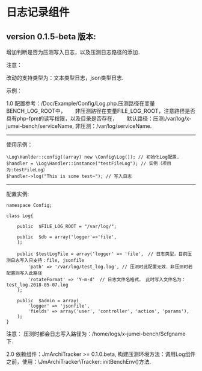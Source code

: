 日志记录组件
===========
version
0.1.5-beta 版本:
----

增加判断是否为压测写入日志，以及压测日志路径的添加．

注意：

   改动的支持类型为：文本类型日志，json类型日志.
    
示例：

1.0 配置参考：/Doc/Example/Config/Log.php.压测路径在变量BENCH_LOG_ROOT中，　　
非压测路径在变量FILE_LOG_ROOT，注意路径是否具有php-fpm的读写权限，以及目录是否存在，　　
默认路径：压测:/var/log/x-jumei-bench/serviceName, 非压测：/var/log/serviceName.
 
* * *      
  使用示例：

    \Log\Hanlder::config((array) new \Config\Log()); // 初始化Log配置.
    $handler = \Log\Handler::instance("testFileLog"); // 实例（项目为:testFileLog）
    $handler->log("This is some test~"); // 写入日志
      
* * *
  配置实例:
    
    namespace Config;
       
    class Log{
        
        public  $FILE_LOG_ROOT = "/var/log/";
        
        public  $db = array('logger'=>'file',
        );
    
        public $testLogFile = array('logger' => 'file',　// 日志类型，目前压测日志写入只支持：file, jsonfile
            'path' => '/var/log/test_log.log', // 压测时此配置无效．非压测时若配置则写入此路径
            'rotateFormat' => 'Y-m-d'　// 日志文件名格式，　此时写入文件名为：test_log.2018-05-07.log
        );
    
        public  $admin = array(
            'logger' => 'jsonfile',
            'fields' => array('user', 'controller', 'action', 'params'),
        );
    }
    
   注意： 压测时都会日志写入路径为：/home/logs/x-jumei-bench/$cfgname下．
    
 2.0 依赖组件：JmArchiTracker >= 0.1.0.beta, 构建压测环境方法：调用Log组件之前，使用：\JmArchiTracker\Tracker::initBenchEnv()方法.
 
 
